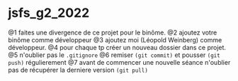 # jsfs_g2_2022

@1 faites une divergence de ce projet pour le binôme.
@2 ajoutez votre binôme comme développeur
@3 ajoutez moi (Léopold Weinberg) comme développeur.
@4 pour chaque tp créer un nouveau dossier dans ce projet.
@5 n'oublier pas le `.gitignore`
@6 remiser `(git commit)` et pousser `(git push)` régulierement 
@7 avant de commencer une nouvelle séance n'oublier pas de récupérer la derniere version `(git pull)`

